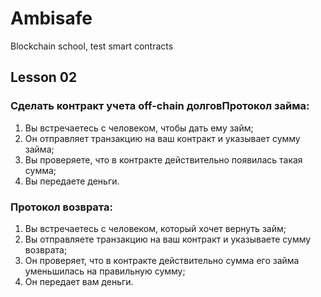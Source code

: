 # Ambisafe
Blockchain school, test smart contracts

## Lesson 02
### Сделать контракт учета off-chain долговПротокол займа:
1. Вы встречаетесь с человеком, чтобы дать ему займ;
2. Он отправляет транзакцию на ваш контракт и указывает сумму займа;
3. Вы проверяете, что в контракте действительно появилась такая сумма;
4. Вы передаете деньги.

### Протокол возврата:
1. Вы встречаетесь с человеком, который хочет вернуть займ;
2. Вы отправляете транзакцию на ваш контракт и указываете сумму возврата;
3. Он проверяет, что в контракте действительно сумма его займа уменьшилась на правильную сумму;
4. Он передает вам деньги.

